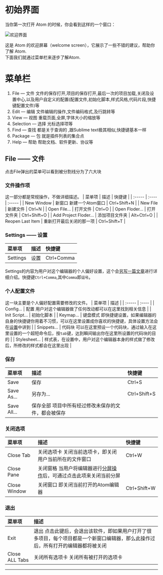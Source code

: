 # 初始界面
当你第一次打开 Atom 的时候，你会看到这样的一个窗口：

![][1]

这是 Atom 的欢迎屏幕（welcome screen），它展示了一些不错的建议，帮助你了解 Atom.  
下面我们就通过菜单栏来逐步了解Atom.

# 菜单栏
1. File — 文件 文件的保存打开,项目的保存打开,最后一次的项目加载,关闭及设置中心,以及用户自定义的配置(配置文件,初始化脚本,样式风格,代码片段,快捷键配置文件)等
2. Edit — 编辑 文件编辑的操作,文件编码格式,及行跳转等
3. View — 视图 重载页面,全屏,字体大小的缩放等
4. Selection — 选择 光标选择项等
4. Find — 查找 都是关于查询的 ,跟Sublime text极其相似,快捷键基本一样
5. Package — 包 就是插件列表的集合点
6. Help — 帮助 帮助文档、软件更新、协议等

## File —— 文件
点击File弹出的菜单可以看到被分割线分为了六大块

### 文件操作项
这一部分都是常规操作，不做详细描述。
| 菜单项 | 描述 | 快捷键 |
| :----- | :---- | :----- |
| New Window | 新窗口 新建一个Atom窗口 | Ctrl+Shift+N |
| New File | 新建文件 | Ctrl+N |
| Open File... | 打开文件 | Ctrl+O |
| Open Floder... | 打开文件夹 | Ctrl+Shift+O |
| Add Project Floder... | 添加项目文件夹 | Alt+Ctrl+O |
| Reopen Last Item | 重新打开最后关闭的那一项 | Ctrl+Shift+T |

### Settings —— 设置
| 菜单项 | 描述 | 快捷键 |
| :----- | :---- | :----- |
| Settings | 设置 | Ctrl+Comma |

Settings的内容为用户对这个编辑器的个人偏好设置，这个会[另写一篇文章][2]进行详细介绍。快捷键`Ctrl+Comma`,其中`Comma`即`逗号`。

### 个人配置文件
这一块主要是个人偏好配置需要修改的文件。
| 菜单项 | 描述 |
| :----- | :---- |
| Config... | 配置 用户对这个编辑器做了任何改动都可以在这里找到相关信息 |
| Init Script... | 初始化脚本 |
| Keymap... | 键盘模式 即快捷键设置，如果编辑器的自身的快捷键你用着不习惯，可以在这里设置成你喜欢的快捷键，具体设置方法会在[设置][2]中讲到 |
| Snippets... | 代码块 可以在这里预设一个代码块，通过输入在这里设置的一个超短命令后，按`tab`键，达到瞬间输出你在这里所设置的代码块的目的 |
| Stylesheet... | 样式表，在设置中，用户对这个编辑器本身的样式做了修改后，所修改的样式都会在这里出现 |

### 保存
| 菜单项 | 描述 | 快捷键 |
| :----- | :---- | :----- |
| Save | 保存 | Ctrl+S |
| Save As... | 另存为... | Ctrl+Shift+S |
| Save All... | 保存全部 项目中所有经过修改未保存的文件，都会被保存 |  |

### 关闭选项
| 菜单项 | 描述 | 快捷键 |
| :----- | :---- | :----- |
| Close Tab | 关闭选项卡 关闭当前选项卡，即关闭用户当前所在的文件窗口 | Ctrl+W |
| Close Pane | 关闭窗格 当用户将编辑器进行[分屏操作][3]后，可通过点击此项来关闭当前分屏 |  |
| Close Window | 关闭窗口 即关闭当前打开的Atom编辑器 | Ctrl+Shift+W |

### 退出
| 菜单项 | 描述 |
| :----- | :---- |
| Exit | 退出 点击此键后，会退出该软件，即如果用户打开了很多项目，每个项目都是一个新窗口编辑器，那么此操作过后，所有打开的编辑器都将被关闭 |
| Close ALL Tabs | 关闭所有选项卡 关闭所有被打开的选项卡 |

***
[1]:https://github.com/kaivin/atom/raw/master/images/interface/welcome.png "欢迎界面"
[2]:/settings "设置"
[3]:/pane "分屏操作"
